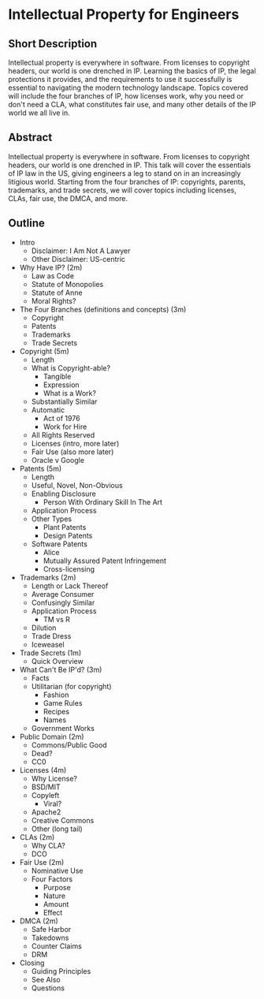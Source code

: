 # Intellectual Property for Engineers

## Short Description

Intellectual property is everywhere in software. From licenses to copyright
headers, our world is one drenched in IP. Learning the basics of IP, the legal
protections it provides, and the requirements to use it successfully is
essential to navigating the modern technology landscape. Topics covered will
include the four branches of IP, how licenses work, why you need or don't need
a CLA, what constitutes fair use, and many other details of the IP world we all
live in.

## Abstract

Intellectual property is everywhere in software. From licenses to copyright
headers, our world is one drenched in IP. This talk will cover the essentials
of IP law in the US, giving engineers a leg to stand on in an increasingly
litigious world. Starting from the four branches of IP: copyrights, parents,
trademarks, and trade secrets, we will cover topics including licenses, CLAs,
fair use, the DMCA, and more.

## Outline

* Intro
  * Disclaimer: I Am Not A Lawyer
  * Other Disclaimer: US-centric
* Why Have IP? (2m)
  * Law as Code
  * Statute of Monopolies
  * Statute of Anne
  * Moral Rights?
* The Four Branches (definitions and concepts) (3m)
  * Copyright
  * Patents
  * Trademarks
  * Trade Secrets
* Copyright (5m)
  * Length
  * What is Copyright-able?
    * Tangible
    * Expression
    * What is a Work?
  * Substantially Similar
  * Automatic
    * Act of 1976
    * Work for Hire
  * All Rights Reserved
  * Licenses (intro, more later)
  * Fair Use (also more later)
  * Oracle v Google
* Patents (5m)
  * Length
  * Useful, Novel, Non-Obvious
  * Enabling Disclosure
    * Person With Ordinary Skill In The Art
  * Application Process
  * Other Types
    * Plant Patents
    * Design Patents
  * Software Patents
    * Alice
    * Mutually Assured Patent Infringement
    * Cross-licensing
* Trademarks (2m)
  * Length or Lack Thereof
  * Average Consumer
  * Confusingly Similar
  * Application Process
    * TM vs R
  * Dilution
  * Trade Dress
  * Iceweasel
* Trade Secrets (1m)
  * Quick Overview
* What Can't Be IP'd? (3m)
  * Facts
  * Utilitarian (for copyright)
    * Fashion
    * Game Rules
    * Recipes
    * Names
  * Government Works
* Public Domain (2m)
  * Commons/Public Good
  * Dead?
  * CC0
* Licenses (4m)
  * Why License?
  * BSD/MIT
  * Copyleft
    * Viral?
  * Apache2
  * Creative Commons
  * Other (long tail)
* CLAs (2m)
  * Why CLA?
  * DCO
* Fair Use (2m)
  * Nominative Use
  * Four Factors
    * Purpose
    * Nature
    * Amount
    * Effect
* DMCA (2m)
  * Safe Harbor
  * Takedowns
  * Counter Claims
  * DRM
* Closing
  * Guiding Principles
  * See Also
  * Questions

